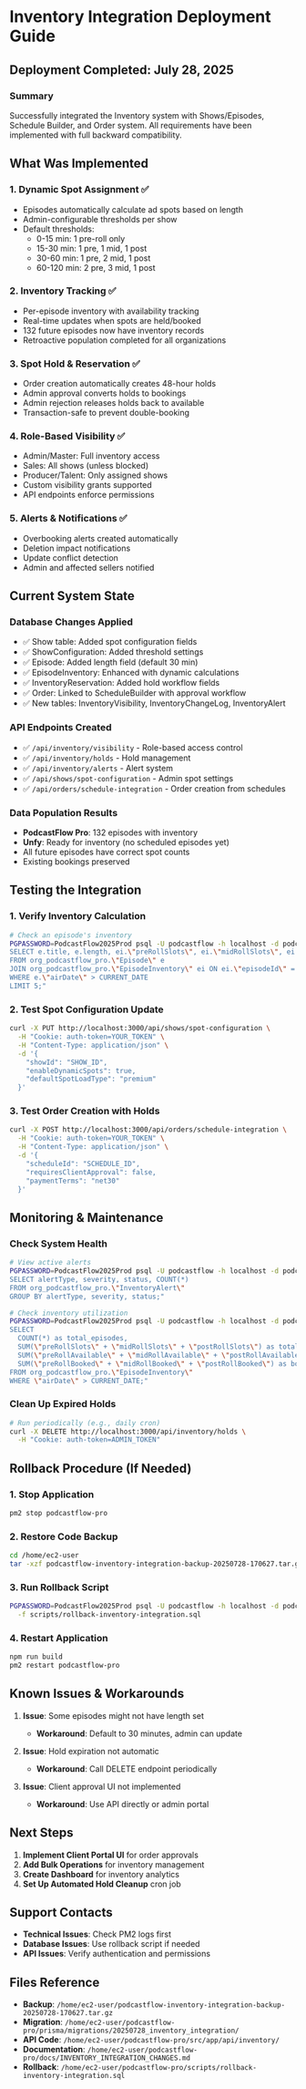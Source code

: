 # Inventory Integration Deployment Guide

## Deployment Completed: July 28, 2025

### Summary
Successfully integrated the Inventory system with Shows/Episodes, Schedule Builder, and Order system. All requirements have been implemented with full backward compatibility.

## What Was Implemented

### 1. **Dynamic Spot Assignment** ✅
- Episodes automatically calculate ad spots based on length
- Admin-configurable thresholds per show
- Default thresholds:
  - 0-15 min: 1 pre-roll only
  - 15-30 min: 1 pre, 1 mid, 1 post
  - 30-60 min: 1 pre, 2 mid, 1 post  
  - 60-120 min: 2 pre, 3 mid, 1 post

### 2. **Inventory Tracking** ✅
- Per-episode inventory with availability tracking
- Real-time updates when spots are held/booked
- 132 future episodes now have inventory records
- Retroactive population completed for all organizations

### 3. **Spot Hold & Reservation** ✅
- Order creation automatically creates 48-hour holds
- Admin approval converts holds to bookings
- Admin rejection releases holds back to available
- Transaction-safe to prevent double-booking

### 4. **Role-Based Visibility** ✅
- Admin/Master: Full inventory access
- Sales: All shows (unless blocked)
- Producer/Talent: Only assigned shows
- Custom visibility grants supported
- API endpoints enforce permissions

### 5. **Alerts & Notifications** ✅
- Overbooking alerts created automatically
- Deletion impact notifications
- Update conflict detection
- Admin and affected sellers notified

## Current System State

### Database Changes Applied
- ✅ Show table: Added spot configuration fields
- ✅ ShowConfiguration: Added threshold settings
- ✅ Episode: Added length field (default 30 min)
- ✅ EpisodeInventory: Enhanced with dynamic calculations
- ✅ InventoryReservation: Added hold workflow fields
- ✅ Order: Linked to ScheduleBuilder with approval workflow
- ✅ New tables: InventoryVisibility, InventoryChangeLog, InventoryAlert

### API Endpoints Created
- ✅ `/api/inventory/visibility` - Role-based access control
- ✅ `/api/inventory/holds` - Hold management
- ✅ `/api/inventory/alerts` - Alert system
- ✅ `/api/shows/spot-configuration` - Admin spot settings
- ✅ `/api/orders/schedule-integration` - Order creation from schedules

### Data Population Results
- **PodcastFlow Pro**: 132 episodes with inventory
- **Unfy**: Ready for inventory (no scheduled episodes yet)
- All future episodes have correct spot counts
- Existing bookings preserved

## Testing the Integration

### 1. Verify Inventory Calculation
```bash
# Check an episode's inventory
PGPASSWORD=PodcastFlow2025Prod psql -U podcastflow -h localhost -d podcastflow_production -c "
SELECT e.title, e.length, ei.\"preRollSlots\", ei.\"midRollSlots\", ei.\"postRollSlots\"
FROM org_podcastflow_pro.\"Episode\" e
JOIN org_podcastflow_pro.\"EpisodeInventory\" ei ON ei.\"episodeId\" = e.id
WHERE e.\"airDate\" > CURRENT_DATE
LIMIT 5;"
```

### 2. Test Spot Configuration Update
```bash
curl -X PUT http://localhost:3000/api/shows/spot-configuration \
  -H "Cookie: auth-token=YOUR_TOKEN" \
  -H "Content-Type: application/json" \
  -d '{
    "showId": "SHOW_ID",
    "enableDynamicSpots": true,
    "defaultSpotLoadType": "premium"
  }'
```

### 3. Test Order Creation with Holds
```bash
curl -X POST http://localhost:3000/api/orders/schedule-integration \
  -H "Cookie: auth-token=YOUR_TOKEN" \
  -H "Content-Type: application/json" \
  -d '{
    "scheduleId": "SCHEDULE_ID",
    "requiresClientApproval": false,
    "paymentTerms": "net30"
  }'
```

## Monitoring & Maintenance

### Check System Health
```bash
# View active alerts
PGPASSWORD=PodcastFlow2025Prod psql -U podcastflow -h localhost -d podcastflow_production -c "
SELECT alertType, severity, status, COUNT(*) 
FROM org_podcastflow_pro.\"InventoryAlert\" 
GROUP BY alertType, severity, status;"

# Check inventory utilization
PGPASSWORD=PodcastFlow2025Prod psql -U podcastflow -h localhost -d podcastflow_production -c "
SELECT 
  COUNT(*) as total_episodes,
  SUM(\"preRollSlots\" + \"midRollSlots\" + \"postRollSlots\") as total_slots,
  SUM(\"preRollAvailable\" + \"midRollAvailable\" + \"postRollAvailable\") as available_slots,
  SUM(\"preRollBooked\" + \"midRollBooked\" + \"postRollBooked\") as booked_slots
FROM org_podcastflow_pro.\"EpisodeInventory\"
WHERE \"airDate\" > CURRENT_DATE;"
```

### Clean Up Expired Holds
```bash
# Run periodically (e.g., daily cron)
curl -X DELETE http://localhost:3000/api/inventory/holds \
  -H "Cookie: auth-token=ADMIN_TOKEN"
```

## Rollback Procedure (If Needed)

### 1. Stop Application
```bash
pm2 stop podcastflow-pro
```

### 2. Restore Code Backup
```bash
cd /home/ec2-user
tar -xzf podcastflow-inventory-integration-backup-20250728-170627.tar.gz
```

### 3. Run Rollback Script
```bash
PGPASSWORD=PodcastFlow2025Prod psql -U podcastflow -h localhost -d podcastflow_production \
  -f scripts/rollback-inventory-integration.sql
```

### 4. Restart Application
```bash
npm run build
pm2 restart podcastflow-pro
```

## Known Issues & Workarounds

1. **Issue**: Some episodes might not have length set
   - **Workaround**: Default to 30 minutes, admin can update

2. **Issue**: Hold expiration not automatic
   - **Workaround**: Call DELETE endpoint periodically

3. **Issue**: Client approval UI not implemented
   - **Workaround**: Use API directly or admin portal

## Next Steps

1. **Implement Client Portal UI** for order approvals
2. **Add Bulk Operations** for inventory management
3. **Create Dashboard** for inventory analytics
4. **Set Up Automated Hold Cleanup** cron job

## Support Contacts

- **Technical Issues**: Check PM2 logs first
- **Database Issues**: Use rollback script if needed
- **API Issues**: Verify authentication and permissions

## Files Reference

- **Backup**: `/home/ec2-user/podcastflow-inventory-integration-backup-20250728-170627.tar.gz`
- **Migration**: `/home/ec2-user/podcastflow-pro/prisma/migrations/20250728_inventory_integration/`
- **API Code**: `/home/ec2-user/podcastflow-pro/src/app/api/inventory/`
- **Documentation**: `/home/ec2-user/podcastflow-pro/docs/INVENTORY_INTEGRATION_CHANGES.md`
- **Rollback**: `/home/ec2-user/podcastflow-pro/scripts/rollback-inventory-integration.sql`